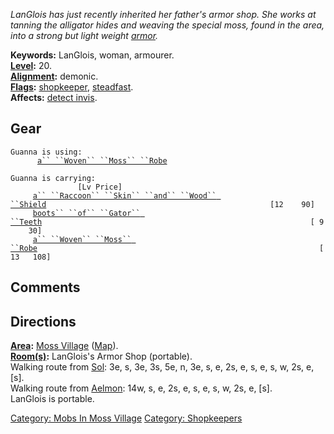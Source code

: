 *LanGlois has just recently inherited her father's armor shop. She works
at tanning the alligator hides and weaving the special moss, found in
the area, into a strong but light weight
[armor](:Category:_Armor.md "wikilink").*

**Keywords:** LanGlois, woman, armourer.  
**[Level](Level.md "wikilink"):** 20.  
**[Alignment](Alignment.md "wikilink"):** demonic.  
**[Flags](:Category:_Mob_Types.md "wikilink"):**
[shopkeeper](:Category:_Shopkeepers.md "wikilink"),
[steadfast](Sentinel_Mobs.md "wikilink").  
**Affects:** [detect invis](Detect_Invis.md "wikilink").  

## Gear

`Guanna is using:`  
<worn on body>`      `[`a`` ``Woven`` ``Moss`` ``Robe`](Woven_Moss_Robe.md "wikilink")

`Guanna is carrying:                                                                  [Lv Price]`  
`     `[`a`` ``Raccoon`` ``Skin`` ``and`` ``Wood`` ``Shield`](Raccoon_Skin_And_Wood_Shield.md "wikilink")`                                                  [12    90]`  
`     `[`boots`` ``of`` ``Gator`` ``Teeth`](Boots_Of_Gator_Teeth.md "wikilink")`                                                            [ 9    30]`  
`     `[`a`` ``Woven`` ``Moss`` ``Robe`](Woven_Moss_Robe.md "wikilink")`                                                               [13   108]`

## Comments

## Directions

**[Area](:Category:_Areas.md "wikilink"):** [Moss
Village](:Category:_Moss_Village.md "wikilink")
([Map](Moss_Village_Map.md "wikilink")).  
**[Room(s)](:Category:_Rooms.md "wikilink"):** LanGlois's Armor Shop
(portable).  
Walking route from [Sol](Sol.md "wikilink"): 3e, s, 3e, 3s, 5e, n, 3e,
s, e, 2s, e, s, e, s, w, 2s, e, \[s\].  
Walking route from [Aelmon](Aelmon.md "wikilink"): 14w, s, e, 2s, e, s,
e, s, w, 2s, e, \[s\].  
LanGlois is portable.

[Category: Mobs In Moss
Village](Category:_Mobs_In_Moss_Village "wikilink") [Category:
Shopkeepers](Category:_Shopkeepers "wikilink")
